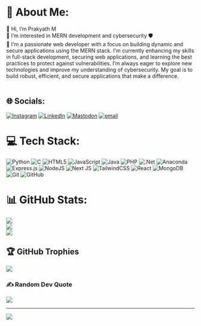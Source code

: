 # 💫 About Me:
👋 Hi, I’m Prakyath M<br>👀 I’m interested in MERN development and cybersecurity 🛡️<br>🌱 I'm a passionate web developer with a focus on building dynamic and secure applications using the MERN stack. I'm currently enhancing my skills in full-stack development, securing web applications, and learning the best practices to protect against vulnerabilities. I’m always eager to explore new technologies and improve my understanding of cybersecurity. My goal is to build robust, efficient, and secure applications that make a difference.<br><br>


## 🌐 Socials:
[![Instagram](https://img.shields.io/badge/Instagram-%23E4405F.svg?logo=Instagram&logoColor=white)](https://instagram.com/prakyath_mv) [![LinkedIn](https://img.shields.io/badge/LinkedIn-%230077B5.svg?logo=linkedin&logoColor=white)](https://linkedin.com/in/Prakyath-M) [![Mastodon](https://img.shields.io/badge/-MASTODON-%232B90D9?logo=mastodon&logoColor=white)](https://mastodon.social/@Prakyathmv) [![email](https://img.shields.io/badge/Email-D14836?logo=gmail&logoColor=white)](mailto:prakyathm411@gmail.com) 

# 💻 Tech Stack:
![Python](https://img.shields.io/badge/python-3670A0?style=for-the-badge&logo=python&logoColor=ffdd54) ![C](https://img.shields.io/badge/c-%2300599C.svg?style=for-the-badge&logo=c&logoColor=white) ![HTML5](https://img.shields.io/badge/html5-%23E34F26.svg?style=for-the-badge&logo=html5&logoColor=white) ![JavaScript](https://img.shields.io/badge/javascript-%23323330.svg?style=for-the-badge&logo=javascript&logoColor=%23F7DF1E) ![Java](https://img.shields.io/badge/java-%23ED8B00.svg?style=for-the-badge&logo=openjdk&logoColor=white) ![PHP](https://img.shields.io/badge/php-%23777BB4.svg?style=for-the-badge&logo=php&logoColor=white) ![.Net](https://img.shields.io/badge/.NET-5C2D91?style=for-the-badge&logo=.net&logoColor=white) ![Anaconda](https://img.shields.io/badge/Anaconda-%2344A833.svg?style=for-the-badge&logo=anaconda&logoColor=white) ![Express.js](https://img.shields.io/badge/express.js-%23404d59.svg?style=for-the-badge&logo=express&logoColor=%2361DAFB) ![NodeJS](https://img.shields.io/badge/node.js-6DA55F?style=for-the-badge&logo=node.js&logoColor=white) ![Next JS](https://img.shields.io/badge/Next-black?style=for-the-badge&logo=next.js&logoColor=white) ![TailwindCSS](https://img.shields.io/badge/tailwindcss-%2338B2AC.svg?style=for-the-badge&logo=tailwind-css&logoColor=white) ![React](https://img.shields.io/badge/react-%2320232a.svg?style=for-the-badge&logo=react&logoColor=%2361DAFB) ![MongoDB](https://img.shields.io/badge/MongoDB-%234ea94b.svg?style=for-the-badge&logo=mongodb&logoColor=white) ![Git](https://img.shields.io/badge/git-%23F05033.svg?style=for-the-badge&logo=git&logoColor=white) ![GitHub](https://img.shields.io/badge/github-%23121011.svg?style=for-the-badge&logo=github&logoColor=white)
# 📊 GitHub Stats:
![](https://github-readme-stats.vercel.app/api?username=prakyathmv&theme=dark&hide_border=false&include_all_commits=true&count_private=true)<br/>
![](https://nirzak-streak-stats.vercel.app/?user=prakyathmv&theme=dark&hide_border=false)<br/>
![](https://github-readme-stats.vercel.app/api/top-langs/?username=prakyathmv&theme=dark&hide_border=false&include_all_commits=true&count_private=true&layout=compact)

## 🏆 GitHub Trophies
![](https://github-profile-trophy.vercel.app/?username=prakyathmv&theme=radical&no-frame=false&no-bg=true&margin-w=4)

### ✍️ Random Dev Quote
![](https://quotes-github-readme.vercel.app/api?type=horizontal&theme=radical)

---
[![](https://visitcount.itsvg.in/api?id=prakyathmv&icon=0&color=0)](https://visitcount.itsvg.in)
